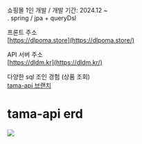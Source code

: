 쇼핑몰 1인 개발 / 개발 기간: 2024.12 ~  
.
spring / jpa + queryDsl  

프론트 주소  
[https://dlpoma.store](https://dlpoma.store/)  

API 서버 주소  
[https://dldm.kr](https://dldm.kr/)  

다양한 sql 조인 경험 (상품 조회)  
[tama-api 브랜치](https://github.com/kimtaehyun304/tama-api/blob/master/src/main/java/org/example/tamaapi/repository/item/query/ItemQueryRepository.java)  

<h1>tama-api erd</h1>

<img src="https://github.com/user-attachments/assets/1a6f9dc5-a0d3-43bc-bd43-b6a99ce217b0">

